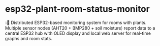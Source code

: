 # esp32-plant-room-status-monitor
💧🌿 Distributed ESP32-based monitoring system for rooms with plants. Multiple sensor nodes (AHT20 + BMP280 + soil moisture) report data to a central ESP32 hub with OLED display and local web server for real-time graphs and room stats.

